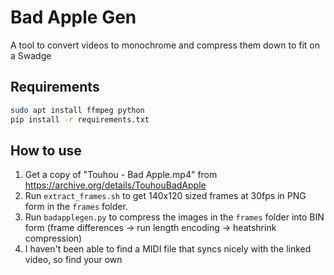 # Bad Apple Gen

A tool to convert videos to monochrome and compress them down to fit on a Swadge

## Requirements

```bash
sudo apt install ffmpeg python
pip install -r requirements.txt
```

## How to use

1. Get a copy of "Touhou - Bad Apple.mp4" from https://archive.org/details/TouhouBadApple
1. Run `extract_frames.sh` to get 140x120 sized frames at 30fps in PNG form in the `frames` folder.
1. Run `badapplegen.py` to compress the images in the `frames` folder into BIN form (frame differences -> run length encoding -> heatshrink compression)
1. I haven't been able to find a MIDI file that syncs nicely with the linked video, so find your own